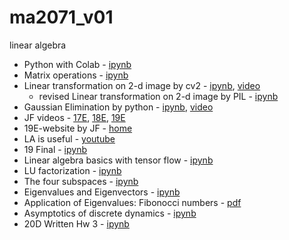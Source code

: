 # ma2071_v01
linear algebra
- Python with Colab - [ipynb](https://github.com/songqsh/MA2210/blob/main/src/python_notebook.ipynb)
- Matrix operations - [ipynb](https://github.com/songqsh/MA2210/blob/main/src/matrix.ipynb)
- Linear transformation on 2-d image by cv2 - [ipynb](src/linear_transform_image.ipynb), [video](https://youtu.be/L6BNtea3nNY)
  - revised Linear transformation on 2-d image by PIL - [ipynb](src/image_transform_pil.ipynb)
- Gaussian Elimination by python - [ipynb](src/GaussianElimination.ipynb), [video](https://youtu.be/dKBFeDXMd38)
- JF videos - [17E](https://echo360.org/section/71c315db-db00-4936-8acd-3ce9a115144f/home), 
[18E](https://echo360.org/section/a401bde8-b281-4b99-97ff-3bfd31c2b0ca/home),
[19E](https://echo360.org/section/90e1457b-5270-4980-90c2-b8472adceb10/home)
- 19E-website by JF - [home](http://www.math.wpi.edu/Course_Materials/MA2071E19/)
- LA is useful - [youtube](https://youtu.be/X0HXnHKPXSo)
- 19 Final - [ipynb](src/19final.ipynb)
- Linear algebra basics with tensor flow - [ipynb](src/linalg_tf.ipynb)
- LU factorization - [ipynb](src/lu.ipynb)
- The four subspaces - [ipynb](src/four_subspace.ipynb)
- Eigenvalues and Eigenvectors - [ipynb](src/eigen_intro.ipynb)
- Application of Eigenvalues: Fibonocci numbers -  [pdf](doc/eig_fibonacci.pdf)
- Asymptotics of discrete dynamics - [ipynb](src/asymptotic_discrete_dynamic.ipynb)
- 20D Written Hw 3 - [ipynb](src/20writtenhw3.ipynb)
